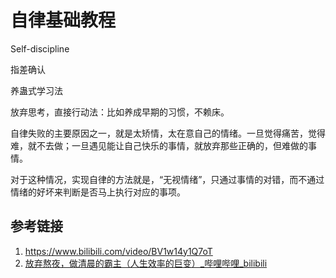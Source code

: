 # 自律基础教程


Self-discipline

指差确认

养蛊式学习法

放弃思考，直接行动法：比如养成早期的习惯，不赖床。

自律失败的主要原因之一，就是太矫情，太在意自己的情绪。一旦觉得痛苦，觉得难，就不去做；一旦遇见能让自己快乐的事情，就放弃那些正确的，但难做的事情。

对于这种情况，实现自律的方法就是，“无视情绪”，只通过事情的对错，而不通过情绪的好坏来判断是否马上执行对应的事项。

## 参考链接
1. https://www.bilibili.com/video/BV1w14y1Q7oT
2. [放弃熬夜，做清晨的霸主（人生效率的巨变）\_哔哩哔哩\_bilibili](https://www.bilibili.com/video/BV1r24y1J7E7/)
